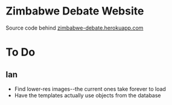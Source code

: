 # Zimbabwe Debate Website

Source code behind [zimbabwe-debate.herokuapp.com](zimbabwe-debate.herokuapp.com)

# To Do

## Ian
* Find lower-res images--the current ones take forever to load
* Have the templates actually use objects from the database